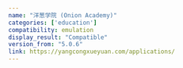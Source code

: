 ```yaml
---
name: "洋葱学院 (Onion Academy)"
categories: ['education']
compatibility: emulation
display_result: "Compatible"
version_from: "5.0.6"
link: https://yangcongxueyuan.com/applications/
---
```

